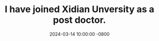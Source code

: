 ---
title: >-
    I have joined Xidian Unversity as a post doctor.
date: 2024-03-14 10:00:00 -0800
---